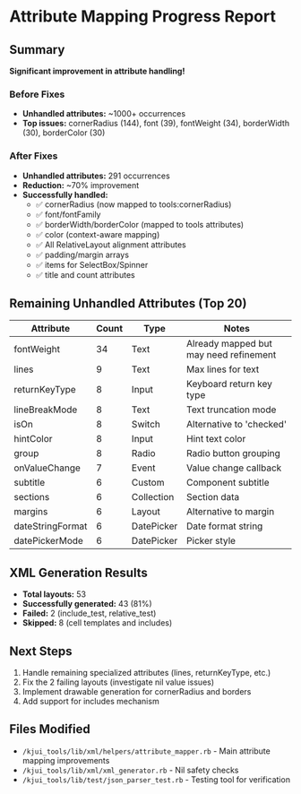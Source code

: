 # Attribute Mapping Progress Report

## Summary
**Significant improvement in attribute handling!**

### Before Fixes
- **Unhandled attributes:** ~1000+ occurrences
- **Top issues:** cornerRadius (144), font (39), fontWeight (34), borderWidth (30), borderColor (30)

### After Fixes
- **Unhandled attributes:** 291 occurrences
- **Reduction:** ~70% improvement
- **Successfully handled:**
  - ✅ cornerRadius (now mapped to tools:cornerRadius)
  - ✅ font/fontFamily 
  - ✅ borderWidth/borderColor (mapped to tools attributes)
  - ✅ color (context-aware mapping)
  - ✅ All RelativeLayout alignment attributes
  - ✅ padding/margin arrays
  - ✅ items for SelectBox/Spinner
  - ✅ title and count attributes

## Remaining Unhandled Attributes (Top 20)

| Attribute | Count | Type | Notes |
|-----------|-------|------|-------|
| fontWeight | 34 | Text | Already mapped but may need refinement |
| lines | 9 | Text | Max lines for text |
| returnKeyType | 8 | Input | Keyboard return key type |
| lineBreakMode | 8 | Text | Text truncation mode |
| isOn | 8 | Switch | Alternative to 'checked' |
| hintColor | 8 | Input | Hint text color |
| group | 8 | Radio | Radio button grouping |
| onValueChange | 7 | Event | Value change callback |
| subtitle | 6 | Custom | Component subtitle |
| sections | 6 | Collection | Section data |
| margins | 6 | Layout | Alternative to margin |
| dateStringFormat | 6 | DatePicker | Date format string |
| datePickerMode | 6 | DatePicker | Picker style |

## XML Generation Results
- **Total layouts:** 53
- **Successfully generated:** 43 (81%)
- **Failed:** 2 (include_test, relative_test)
- **Skipped:** 8 (cell templates and includes)

## Next Steps
1. Handle remaining specialized attributes (lines, returnKeyType, etc.)
2. Fix the 2 failing layouts (investigate nil value issues)
3. Implement drawable generation for cornerRadius and borders
4. Add support for includes mechanism

## Files Modified
- `/kjui_tools/lib/xml/helpers/attribute_mapper.rb` - Main attribute mapping improvements
- `/kjui_tools/lib/xml/xml_generator.rb` - Nil safety checks
- `/kjui_tools/lib/test/json_parser_test.rb` - Testing tool for verification